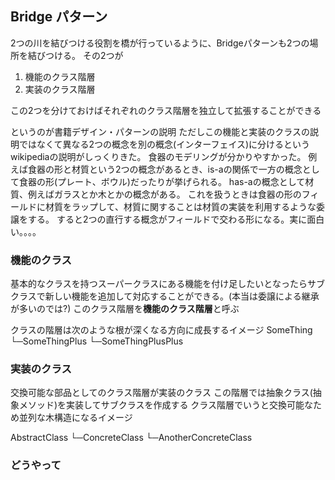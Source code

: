 ## Bridge パターン
2つの川を結びつける役割を橋が行っているように、Bridgeパターンも2つの場所を結びつける。
その2つが
1. 機能のクラス階層
2. 実装のクラス階層

この2つを分けておけばそれぞれのクラス階層を独立して拡張することができる

というのが書籍デザイン・パターンの説明
ただしこの機能と実装のクラスの説明ではなくて異なる2つの概念を別の概念(インターフェイス)に分けるというwikipediaの説明がしっくりきた。
食器のモデリングが分かりやすかった。
例えば食器の形と材質という2つの概念があるとき、is-aの関係で一方の概念として食器の形(プレート、ボウル)だったりが挙げられる。
has-aの概念として材質、例えばガラスとか木とかの概念がある。
これを扱うときは食器の形のフィールドに材質をラップして、材質に関することは材質の実装を利用するような委譲をする。
すると2つの直行する概念がフィールドで交わる形になる。実に面白い。。。。

### 機能のクラス
基本的なクラスを持つスーパークラスにある機能を付け足したいとなったらサブクラスで新しい機能を追加して対応することができる。(本当は委譲による継承が多いのでは?)
このクラス階層を**機能のクラス階層**と呼ぶ

クラスの階層は次のような根が深くなる方向に成長するイメージ
SomeThing
  └─SomeThingPlus
     └─SomeThingPlusPlus

### 実装のクラス
交換可能な部品としてのクラス階層が実装のクラス
この階層では抽象クラス(抽象メソッド)を実装してサブクラスを作成する
クラス階層でいうと交換可能なため並列な木構造になるイメージ

AbstractClass
└─ConcreteClass
└─AnotherConcreteClass

### どうやって